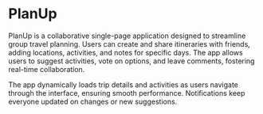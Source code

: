 # PlanUp

PlanUp is a collaborative single-page application designed to streamline group travel planning. Users can create and share itineraries with friends, adding locations, activities, and notes for specific days. The app allows users to suggest activities, vote on options, and leave comments, fostering real-time collaboration.

The app dynamically loads trip details and activities as users navigate through the interface, ensuring smooth performance. Notifications keep everyone updated on changes or new suggestions.
